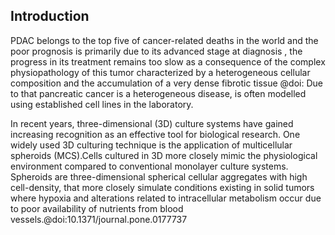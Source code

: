 ## Introduction

PDAC belongs to the top five of cancer-related deaths in the world and the poor prognosis is primarily due to its advanced stage at diagnosis , the progress in its treatment remains too slow as a consequence of the complex physiopathology of this tumor characterized by a heterogeneous cellular composition and the accumulation of a very dense fibrotic tissue @doi:
Due to that pancreatic cancer is a heterogeneous disease, is often modelled using established cell lines in the laboratory.

In recent years, three-dimensional (3D) culture systems have gained increasing recognition as an effective tool for biological research. One widely used 3D culturing technique is the application of multicellular spheroids (MCS).Cells cultured in 3D more closely mimic the physiological environment compared to conventional monolayer culture systems.
Spheroids are three-dimensional spherical cellular aggregates with high cell-density, that more closely simulate conditions existing in solid tumors where hypoxia and alterations related to intracellular metabolism occur due to poor availability of nutrients from blood vessels.@doi:10.1371/journal.pone.0177737
